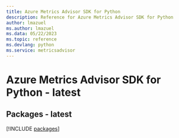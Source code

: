 ```yaml
---
title: Azure Metrics Advisor SDK for Python
description: Reference for Azure Metrics Advisor SDK for Python
author: lmazuel
ms.author: lmazuel
ms.data: 05/22/2023
ms.topic: reference
ms.devlang: python
ms.service: metricsadvisor
---
```

# Azure Metrics Advisor SDK for Python - latest
## Packages - latest
[!INCLUDE [packages](metrics-advisor-index.md)]